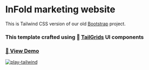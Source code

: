 # InFold marketing website

This is Tailwind CSS version of our old [Bootstrap](https://preview.uideck.com/items/play-bootstrap/) project.

### This template crafted using 🥞 [TailGrids](https://tailgrids.com/) UI components

### [🚀 View Demo](https://play-tailwind.tailgrids.com/)

[![play-tailwind](https://cdn.tailgrids.com/play-tailwind.jpg)](https://play-tailwind.tailgrids.com/)
